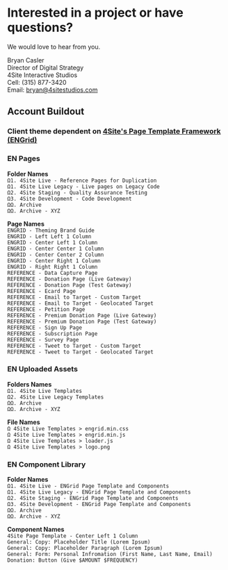 # Interested in a project or have questions?

We would love to hear from you.

Bryan Casler  
Director of Digital Strategy  
4Site Interactive Studios  
Cell: (315) 877-3420  
Email: bryan@4sitestudios.com


## Account Buildout
### Client theme dependent on [4Site's Page Template Framework (ENGrid)](https://github.com/4site-interactive-studios/engrid-scripts)

### EN Pages

**Folder Names**<br/>
`Ω1. 4Site Live - Reference Pages for Duplication`<br/>
`Ω1. 4Site Live Legacy - Live pages on Legacy Code`<br/>
`Ω2. 4Site Staging - Quality Assurance Testing`<br/>
`Ω3. 4Site Development - Code Development`<br/>
`ΩΩ. Archive`<br/>
`ΩΩ. Archive - XYZ`

**Page Names**<br/>
`ENGRID - Theming Brand Guide`<br/>
`ENGRID - Left Left 1 Column`<br/>
`ENGRID - Center Left 1 Column`<br/>
`ENGRID - Center Center 1 Column`<br/>
`ENGRID - Center Center 2 Column`<br/>
`ENGRID - Center Right 1 Column`<br/>
`ENGRID - Right Right 1 Column`<br/>
`REFERENCE - Data Capture Page`<br/>
`REFERENCE - Donation Page (Live Gateway)`<br/>
`REFERENCE - Donation Page (Test Gateway)`<br/>
`REFERENCE - Ecard Page`<br/>
`REFERENCE - Email to Target - Custom Target`<br/>
`REFERENCE - Email to Target - Geolocated Target`<br/>
`REFERENCE - Petition Page`<br/>
`REFERENCE - Premium Donation Page (Live Gateway)`<br/>
`REFERENCE - Premium Donation Page (Test Gateway)`<br/>
`REFERENCE - Sign Up Page`<br/>
`REFERENCE - Subscription Page`<br/>
`REFERENCE - Survey Page`<br/>
`REFERENCE - Tweet to Target - Custom Target`<br/>
`REFERENCE - Tweet to Target - Geolocated Target`

### EN Uploaded Assets

**Folders Names**<br/>
`Ω1. 4Site Live Templates`<br/>
`Ω2. 4Site Live Legacy Templates`<br/>
`ΩΩ. Archive`<br/>
`ΩΩ. Archive - XYZ`

**File Names**<br/>
`Ω 4Site Live Templates > engrid.min.css`<br/>
`Ω 4Site Live Templates > engrid.min.js`<br/>
`Ω 4Site Live Templates > loader.js`<br/>
`Ω 4Site Live Templates > logo.png`

### EN Component Library

**Folder Names**<br/>
`Ω1. 4Site Live - ENGrid Page Template and Components`<br/>
`Ω1. 4Site Live Legacy - ENGrid Page Template and Components`<br/>
`Ω2. 4Site Staging - ENGrid Page Template and Components`<br/>
`Ω3. 4Site Development - ENGrid Page Template and Components`<br/>
`ΩΩ. Archive`<br/>
`ΩΩ. Archive - XYZ`

**Component Names**<br/>
`4Site Page Template - Center Left 1 Column`<br/>
`General: Copy: Placeholder Title (Lorem Ipsum)`<br/>
`General: Copy: Placeholder Paragraph (Lorem Ipsum)`<br/>
`General: Form: Personal Infromation (First Name, Last Name, Email)`<br/>
`Donation: Button (Give $AMOUNT $FREQUENCY)`
